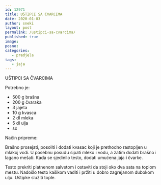 ```yaml
---
id: 12971
title: UŠTIPCI SA ČVARCIMA
date: 2020-01-03
author: sneki
layout: post
permalink: /ustipci-sa-cvarcima/
published: true
image: 
posno: 
categories:
   - predjela
tags:
   - jaja
---
```

UŠTIPCI SA ČVARCIMA

Potrebno je:

* 500 g brašna
* 200 g čvaraka
* 3 jajeta
* 10 g kvasca
* 2 dl mleka
* 5 dl ulja 
* so

Način pripreme:

Brašno prosejati, posoliti i dodati kvasac koji je prethodno rastopljen u mlakoj vodi. U posebnu posudu sipati mleko i vodu, a zatim dodati brašno i lagano mešati. Kada se sjedinilo testo, dodati umućena jaja i čvarke. 

Testo prekriti platnenom salvetom i ostaviti da stoji oko dva sata na toplom mestu. Nadošlo testo kašikom vaditi i pržiti u dobro zagrejanom dubokom ulju. Uštipke služiti tople.



